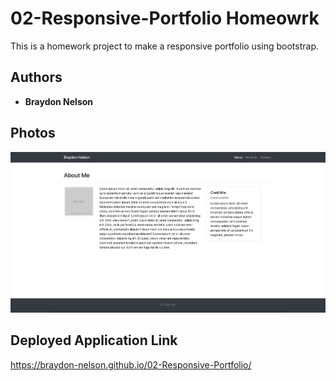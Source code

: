 # 02-Responsive-Portfolio Homeowrk

This is a homework project to make a responsive portfolio using bootstrap.

## Authors

* **Braydon Nelson** 

## Photos
![Alt text](assets/images/about-page.jpg)
## Deployed Application Link

https://braydon-nelson.github.io/02-Responsive-Portfolio/
